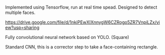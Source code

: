 Implemented using Tensorflow, run at real time spead. Designed to detect multiple faces. 

https://drive.google.com/file/d/1nkiPEwXIXnnygW6CZRogo5ZR7VnpiLZx/view?usp=sharing


Fully convolutional neural network based on YOLO. (Square)


Standard CNN, this is a corrector step to take a face-containing rectangle. 
